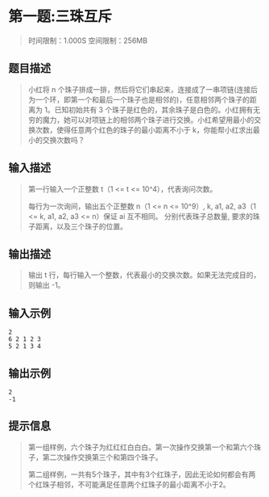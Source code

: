 # 第一题:三珠互斥

>
> 时间限制：1.000S 空间限制：256MB
>

## 题目描述

>
> 小红将 n 个珠子排成一排，然后将它们串起来，连接成了一串项链(连接后为一个环，即第一个和最后一个珠子也是相邻的)，任意相邻两个珠子的距离为 1。已知初始共有 3 个珠子是红色的，其余珠子是白色的。小红拥有无穷的魔力，她可以对项链上的相邻两个珠子进行交换。小红希望用最小的交换次数，使得任意两个红色的珠子的最小距离不小于 k，你能帮小红求出最小的交换次数吗？
>

## 输入描述

>
> 第一行输入一个正整数 t（1 <= t <= 10^4），代表询问次数。
> 
> 每行为一次询间，输出五个正整数 n（1 <= n <= 10^9）, k, a1, a2, a3（1 <= k, a1, a2, a3 <= n）保证 ai 互不相同。 分别代表珠子总数量, 要求的珠子距离，以及三个珠子的位置。
>

## 输出描述

>
> 输出 t 行，每行输入一个整数，代表最小的交换次数。如果无法完成目的，则输出 -1。
>

## 输入示例

```
2
6 2 1 2 3
5 2 1 3 4
```


## 输出示例

```
2
-1
```

## 提示信息
>
> 第一组样例，六个珠子为红红红白白白。第一次操作交换第一个和第六个珠子，第二次操作交换第三个和第四个珠子。
> 
> 第二组样例，一共有5个珠子，其中有3个红珠子，因此无论如何都会有两个红珠子相邻，不可能满足任意两个红珠子的最小距离不小于2。
> 